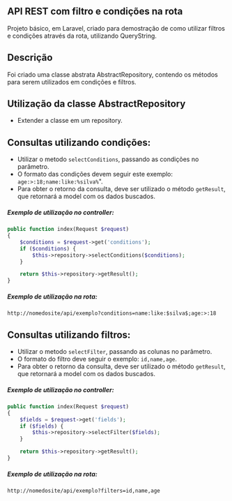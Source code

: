 ## API REST com filtro e condições na rota
Projeto básico, em Laravel, criado para demostração de como utilizar filtros 
e condições através da rota, utilizando QueryString.

## Descrição
Foi criado uma classe abstrata AbstractRepository, contendo os métodos para
serem utilizados em condições e filtros.

## Utilização da classe AbstractRepository
- Extender a classe em um repository.

## Consultas utilizando condições:
- Utilizar o metodo `selectConditions`, passando as condições no parâmetro.
- O formato das condições devem seguir este exemplo: `age:>:18;name:like:%silva%`".
- Para obter o retorno da consulta, deve ser utilizado o método `getResult`, que retornará a model com os dados buscados.

##### Exemplo de utilização no controller:
 ``` php
 public function index(Request $request)
 {
     $conditions = $request->get('conditions');
     if ($conditions) {
         $this->repository->selectConditions($conditions);
     }
 
     return $this->repository->getResult();
 }
 ```

##### Exemplo de utilização na rota:
```
http://nomedosite/api/exemplo?conditions=name:like:$silva$;age:>:18
```

## Consultas utilizando filtros:
- Utilizar o metodo `selectFilter`, passando as colunas no parâmetro.
- O formato do filtro deve seguir o exemplo: `id,name,age`.
- Para obter o retorno da consulta, deve ser utilizado o método `getResult`, que retornará a model com os dados buscados.


##### Exemplo de utilização no controller:
 ``` php
 public function index(Request $request)
 {
     $fields = $request->get('fields');
     if ($fields) {
         $this->repository->selectFilter($fields);
     }
 
     return $this->repository->getResult();
 }
 ```

##### Exemplo de utilização na rota:
```
http://nomedosite/api/exemplo?filters=id,name,age
```
